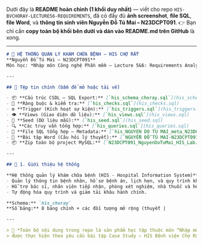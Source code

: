 Dưới đây là **README hoàn chỉnh (1 khối duy nhất)** — viết cho repo `HIS-BVCHORAY-LECTURE56-REQUIREMENTS`,
đã có đầy đủ **ảnh screenshot**, **file SQL**, **file Word**, và **thông tin sinh viên Nguyễn Đỗ Tú Mai – N23DCPT091**.
👉 Bạn chỉ cần **copy toàn bộ khối bên dưới và dán vào README.md trên GitHub** là xong.

---

```markdown
# 💊 HỆ THỐNG QUẢN LÝ KHÁM CHỮA BỆNH – HIS CHỢ RẪY  
**Nguyễn Đỗ Tú Mai – N23DCPT091**  
Môn học: *Nhập môn Công nghệ Phần mềm – Lecture 5&6: Requirements Analysis*

---

## 🔗 Tệp tin chính (bấm để mở hoặc tải về)

- 📦 **Cấu trúc CSDL – SQL Export:** [`his_schema_choray.sql`](his_schema_choray.sql)
- 📜 **Ràng buộc & kiểm tra:** [`his_checks.sql`](his_checks.sql)
- ⚙️ **Trigger (Kích hoạt sự kiện):** [`his_triggers.sql`](his_triggers.sql)
- 👁️ **Views (Giao diện dữ liệu):** [`his_views.sql`](his_views.sql)
- 🧩 **Seed (Dữ liệu mẫu):** [`his_seed.sql`](his_seed.sql)
- 🔍 **Các truy vấn tổng hợp:** [`his_queries.sql`](his_queries.sql)
- 🧾 **File SQL tổng hợp – Metadata:** [`his_NGUYEN DO TU MAI_meta_N23DCPT091.sql`](his_NGUYEN%20DO%20TU%20MAI_meta_N23DCPT091.sql)
- 📄 **Bài tập Word (Câu hỏi lý thuyết):** [`NGUYỄN ĐỖ TÚ MAI-N23DCPT091-LECTURE5.docx`](NGUYỄN%20ĐỖ%20TÚ%20MAI-N23DCPT091-LECTURE5.docx)
- 📦 **Zip toàn bộ project MySQL:** [`N23DCPT091_NguyenDoTuMai_HIS_Lab.zip`](N23DCPT091_NguyenDoTuMai_HIS_Lab.zip)

---

## 🏥 1. Giới thiệu hệ thống

**Hệ thống quản lý khám chữa bệnh (HIS - Hospital Information System)** được thiết kế để:  
- Quản lý thông tin bệnh nhân, hồ sơ bệnh án, lịch hẹn, và quy trình khám chữa bệnh.  
- Hỗ trợ bác sĩ, nhân viên tiếp nhận, phòng xét nghiệm, nhà thuốc và hệ thống BHYT.  
- Tự động hóa quy trình và giảm tải khâu hành chính.

**Schema:** `his_choray`  
**Số bảng:** 8 bảng chính + các đối tượng mở rộng (thuyết |

---

> 📘 *Toàn bộ nội dung trong repo là sản phẩm học tập thuộc môn “Nhập môn Công nghệ Phần mềm”,
> được thực hiện theo yêu cầu bài tập Case Study – HIS Bệnh viện Chợ Rẫy.*
